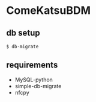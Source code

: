 # ComeKatsuBDM

## db setup

```
$ db-migrate
```

## requirements
- MySQL-python
- simple-db-migrate
- nfcpy
